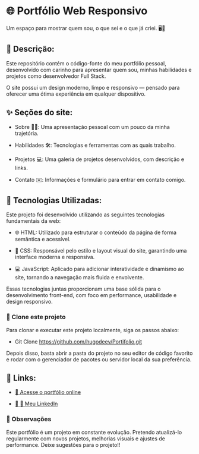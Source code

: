 # 🌐 Portfólio Web Responsivo
Um espaço para mostrar quem sou, o que sei e o que já criei. 🖥️💼 

## 📄 Descrição:
Este repositório contém o código-fonte do meu portfólio pessoal, desenvolvido com carinho para apresentar quem sou, minhas habilidades e projetos como desenvolvedor Full Stack.

O site possui um design moderno, limpo e responsivo — pensado para oferecer uma ótima experiência em qualquer dispositivo.

## ✨ Seções do site:

- Sobre 🙋‍♂️: Uma apresentação pessoal com um pouco da minha trajetória.

- Habilidades 🛠️: Tecnologias e ferramentas com as quais trabalho.

- Projetos 💻: Uma galeria de projetos desenvolvidos, com descrição e links.

- Contato ✉️: Informações e formulário para entrar em contato comigo.

## 🚀 Tecnologias Utilizadas:
Este projeto foi desenvolvido utilizando as seguintes tecnologias fundamentais da web:

- 🌐 HTML: Utilizado para estruturar o conteúdo da página de forma semântica e acessível.

- 🎨 CSS: Responsável pelo estilo e layout visual do site, garantindo uma interface moderna e responsiva.

- 💻 JavaScript: Aplicado para adicionar interatividade e dinamismo ao site, tornando a navegação mais fluida e envolvente.

Essas tecnologias juntas proporcionam uma base sólida para o desenvolvimento front-end, com foco em performance, usabilidade e design responsivo.

### 📌 Clone este projeto
Para clonar e executar este projeto localmente, siga os passos abaixo:

- Git Clone https://github.com/hugodeev/Portifolio.git

Depois disso, basta abrir a pasta do projeto no seu editor de código favorito e rodar com o gerenciador de pacotes ou servidor local da sua preferência.

## 🔗 Links:

- [🔗  Acesse o portfólio online](hugodeev.github.io/Portifolio/)

- [🔗 💼 Meu LinkedIn](https://www.linkedin.com/in/hugomathais/)

### 📌 Observações
Este portfólio é um projeto em constante evolução. Pretendo atualizá-lo regularmente com novos projetos, melhorias visuais e ajustes de performance.
Deixe sugestões para o projeto!!

